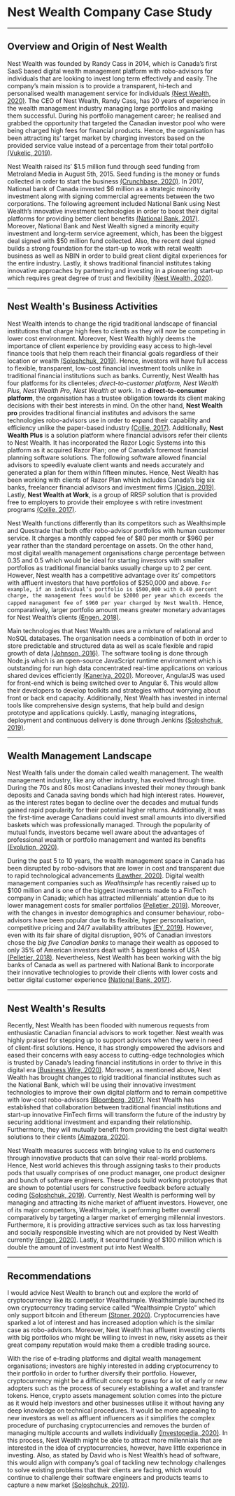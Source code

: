 # Nest Wealth Company Case Study
---

## Overview and Origin of Nest Wealth 

Nest Wealth was founded by Randy Cass in 2014, which is Canada’s first SaaS based digital wealth management platform with robo-advisors for individuals that are looking to invest long term effectively and easily. The company’s main mission is to provide a transparent, hi-tech and personalised wealth management service for individuals [(Nest Wealth, 2020)](https://www.nestwealth.com/about). The CEO of Nest Wealth, Randy Cass, has 20 years of experience in the wealth management industry managing large portfolios and making them successful. During his portfolio management career; he realised and grabbed the opportunity that targeted the Canadian investor pool who were being charged high fees for financial products. Hence, the organisation has been attracting its’ target market by charging investors based on the provided service value instead of a percentage from their total portfolio [(Vukelic, 2019)](https://www.ivey.uwo.ca/scotiabank-digital-banking-lab/canada-fintech/wealth-management/nest-wealth/).


Nest Wealth raised its’ $1.5 million fund through seed funding from Metroland Media in August 5th, 2015. Seed funding is the money or funds collected in order to start the business [(Crunchbase, 2020)](https://www.crunchbase.com/organization/nest-wealth/company_financials). In 2017, National bank of Canada invested $6 million as a strategic minority investment along with signing commercial agreements between the two corporations. The following agreement included National Bank using Nest Wealth’s innovative investment technologies in order to boost their digital platforms for providing better client benefits [(National Bank, 2017)](https://www.nbc.ca/en/about-us/news/news-room/press-releases/2017/20170421-National-Bank-Minority-Investment-Nest-Wealth.html). Moreover, National Bank and Nest Wealth signed a minority equity investment and long-term service agreement, which, has been the biggest deal signed with $50 million fund collected. Also, the recent deal signed builds a strong foundation for the start-up to work with retail wealth business as well as NBIN in order to build great client digital experiences for the entire industry. Lastly, it shows traditional financial institutes taking innovative approaches by partnering and investing in a pioneering start-up which requires great degree of trust and flexibility [(Nest Wealth, 2020)](https://www2.nestwealth.com/today-is-a-big-day-in-the-history-of-nest-wealth/). 

---
## Nest Wealth's Business Activities

Nest Wealth intends to change the rigid traditional landscape of financial institutions that charge high fees to clients as they will now be competing in lower cost environment. Moreover, Nest Wealth highly deems the importance of client experience by providing easy access to high-level finance tools that help them reach their financial goals regardless of their location or wealth [(Soloshchuk, 2019)](https://wealth.insart.com/nest-wealth/#:~:text=Main%20technologies,end%20was%20written%20in%20AngularJS.). Hence, investors will have full access to flexible, transparent, low-cost financial investment tools unlike in traditional financial institutions such as banks. Currently, Nest Wealth has four platforms for its clienteles; *direct-to-customer platform, Nest Wealth Plus, Nest Wealth Pro, Nest Wealth at work*. In a **direct-to-consumer platform**, the organisation has a trustee obligation towards its client making decisions with their best interests in mind. On the other hand, **Nest Wealth pro** provides traditional financial institutes and advisors the same technologies robo-advisors use in order to expand their capability and efficiency unlike the paper-based industry [(Collie, 2017)](https://www.investmentexecutive.com/news/industry-news/nest-wealth-and-national-bank-expand-partnership/). Additionally, **Nest Wealth Plus** is a solution platform where financial advisors refer their clients to Nest Wealth. It has incorporated the Razor Logic Systems into this platform as it acquired Razor Plan; one of Canada’s foremost financial planning software solutions. The following software allowed financial advisors to speedily evaluate client wants and needs accurately and generated a plan for them within fifteen minutes. Hence, Nest Wealth has been working with clients of Razor Plan which includes Canada’s big six banks, freelancer financial advisors and investment firms [(Cision, 2019)](https://www.newswire.ca/news-releases/nest-wealth-acquires-razor-logic-systems-becoming-first-b2b-digital-wealth-management-platform-to-offer-both-professional-investment-solutions-and-sophisticated-financial-planning-capabilities-879777068.html). Lastly, **Nest Wealth at Work**, is a group of RRSP solution that is provided free to employers to provide their employee s with retire investment programs [(Collie, 2017)](https://www.investmentexecutive.com/news/industry-news/nest-wealth-and-national-bank-expand-partnership/).


Nest Wealth functions differently than its competitors such as Wealthsimple and Questrade that both offer robo-advisor portfolios with human customer service. It charges a monthly capped fee of $80 per month or $960 per year rather than the standard percentage on assets. On the other hand, most digital wealth management organisations charge percentage between 0.35 and 0.5 which would be ideal for starting investors with smaller portfolios as traditional financial banks usually charge up to 2 per cent. However, Nest wealth has a competitive advantage over its’ competitors with affluent investors that have portfolios of $250,000 and above. `For example, if an individual’s portfolio is $500,000 with 0.40 percent charge, the management fees would be $2000 per year which exceeds the capped management fee of $960 per year charged by Nest Wealth.` Hence, comparatively, larger portfolio amount means greater monetary advantages for Nest Wealth’s clients [(Engen, 2018)](https://boomerandecho.com/nest-wealth-robo-investing-solution-for-affluent-investors/). 


Main technologies that Nest Wealth uses are a mixture of relational and NoSQL databases. The organisation needs a combination of both in order to store predictable and structured data as well as scale flexible and rapid growth of data [(Johnson, 2016)](https://resources.whitesourcesoftware.com/blog-whitesource/when-to-consider-a-nosql-vs-relational-database). The software tooling is done through Node.js which is an open-source JavaScript runtime environment which is outstanding for run high data concentrated real-time applications on various shared devices efficiently [(Kaneriya, 2020)](https://www.simform.com/what-is-node-js/). Moreover, AngularJS was used for front-end which is being switched over to Angular 6. This would allow their developers to develop toolkits and strategies without worrying about front or back end capacity. Additionally, Nest Wealth has invested in internal tools like comprehensive design systems, that help build and design prototype and applications quickly. Lastly, managing integrations, deployment and continuous delivery is done through Jenkins [(Soloshchuk, 2019)](https://wealth.insart.com/nest-wealth/#:~:text=Main%20technologies,end%20was%20written%20in%20AngularJS).

---
## Wealth Management Landscape

Nest Wealth falls under the domain called wealth management. The wealth management industry, like any other industry, has evolved through time. During the 70s and 80s most Canadians invested their money through bank deposits and Canada saving bonds which had high interest rates. However, as the interest rates began to decline over the decades and mutual funds gained rapid popularity for their potential higher returns. Additionally, it was the first-time average Canadians could invest small amounts into diversified baskets which was professionally managed. Through the popularity of mutual funds, investors became well aware about the advantages of professional wealth or portfolio management and wanted its benefits [(Evolution, 2020)](https://evolutionsolutions.ca/the-evolution-of-investment-management-in-canada/). 


During the past 5 to 10 years, the wealth management space in Canada has been disrupted by robo-advisors that are lower in cost and transparent due to rapid technological advancements [(Lawther, 2020)](https://international-adviser.com/robo-vs-financial-advice-battle-of-the-canadian-wealth-market/). Digital wealth management companies such as *Wealthsimple* has recently raised up to $100 million and is one of the biggest investments made to a FinTech company in Canada; which has attracted millennials’ attention due to its lower management costs for smaller portfolios [(Pelletier, 2019)](https://www.linkedin.com/pulse/evolution-canadas-wealth-management-industry-martin-pelletier-cfa/). Moreover, with the changes in investor demographics and consumer behaviour, robo-advisors have been popular due to its flexible, hyper personalisation, competitive pricing and 24/7 availability attributes [(EY, 2019)](https://www.newswire.ca/news-releases/44-of-canadians-plan-to-switch-wealth-management-firms-in-the-next-three-years-875583493.html). However, even with its fair share of digital disruption, 90% of Canadian investors chose the *big five Canadian banks* to manage their wealth as opposed to only 35% of American investors dealt with 5 biggest banks of USA [(Pelletier, 2018)](https://financialpost.com/investing/investing-pro/why-canadas-wealth-management-sector-is-ripe-for-disruption). Nevertheless, Nest Wealth has been working with the big banks of Canada as well as partnered with National Bank to incorporate their innovative technologies to provide their clients with lower costs and better digital customer experience [(National Bank, 2017)](https://www.nbc.ca/en/about-us/news/news-room/press-releases/2017/20170421-National-Bank-Minority-Investment-Nest-Wealth.html).

---
## Nest Wealth's Results

Recently, Nest Wealth has been flooded with numerous requests from enthusiastic Canadian financial advisors to work together. Nest wealth was highly praised for stepping up to support advisors when they were in need of client-first solutions. Hence, it has strongly empowered the advisors and eased their concerns with easy access to cutting-edge technologies which is trusted by Canada’s leading financial institutions in order to thrive in this digital era [(Business Wire, 2020)](https://www.businesswire.com/news/home/20200717005046/en/Nest-Wealth-Steps-up-to-Support-Independent-Advisors-Holding-Forstrong-Global-Portfolios). Moreover, as mentioned above, Nest Wealth has brought changes to rigid traditional financial institutes such as the National Bank, which will be using their innovative investment technologies to improve their own digital platform and to remain competitive with low-cost robo-advisors [(Bloomberg, 2017)](https://www.bnnbloomberg.ca/national-bank-takes-minority-stake-in-robo-advisor-nest-wealth-1.730747). Nest Wealth has established that collaboration between traditional financial institutions and start-up innovative FinTech firms will transform the future of the industry by securing additional investment and expanding their relationship. Furthermore, they will mutually benefit from providing the best digital wealth solutions to their clients [(Almazora, 2020)](https://www.wealthprofessional.ca/news/industry-news/national-bank-and-nest-wealth-announce-expanded-partnership/331236).


Nest Wealth measures success with bringing value to its end customers through innovative products that can solve their real-world problems. Hence, Nest world achieves this through assigning tasks to their products pods that usually comprises of one product manager, one product designer and bunch of software engineers. These pods build working prototypes that are shown to potential users for constructive feedback before actually coding [(Soloshchuk, 2019)](https://wealth.insart.com/nest-wealth/#:~:text=Main%20technologies,end%20was%20written%20in%20AngularJS.). Currently, Nest Wealth is performing well by managing and attracting its niche market of affluent investors. However, one of its major competitors, Wealthsimple, is performing better overall comparatively by targeting a larger market of emerging millennial investors. Furthermore, it is providing attractive services such as tax loss harvesting and socially responsible investing which are not provided by Nest Wealth currently [(Engen, 2020)](https://youngandthrifty.ca/wealthsimple-vs-questrade-vs-nestwealth/). Lastly, it secured funding of $100 million which is double the amount of investment put into Nest Wealth.  

---
## Recommendations

I would advice Nest Wealth to branch out and explore the world of cryptocurrency like its competitor Wealthsimple. Wealthsimple launched its own cryptocurrency trading service called “Wealthsimple Crypto” which only support bitcoin and Ethereum [(Stoner, 2020)](https://www.securities.io/wealthsimple-announces-bitcoin-and-ethereum-investing-with-the-help-of-gemini-custody/). Cryptocurrencies have sparked a lot of interest and has increased adoption which is the similar case as robo-advisors. Moreover, Nest Wealth has affluent investing clients with big portfolios who might be willing to invest in new, risky assets as their great company reputation would make them a credible trading source. 


With the rise of e-trading platforms and digital wealth management organisations; investors are highly interested in adding cryptocurrency to their portfolio in order to further diversify their portfolio. However, cryptocurrency might be a difficult concept to grasp for a lot of early or new adopters such as the process of securely establishing a wallet and transfer tokens. Hence, crypto assets management solution comes into the picture as it would help investors and other businesses utilise it without having any deep knowledge on technical procedures. It would be more appealing to new investors as well as affluent influencers as it simplifies the complex procedure of purchasing cryptocurrencies and removes the burden of managing multiple accounts and wallets individually [(Investopedia, 2020)](https://www.investopedia.com/tech/why-crypto-asset-management-next-big-thing/). In this process, Nest Wealth might be able to attract more millennials that are interested in the idea of cryptocurrencies, however, have little experience in investing. Also, as stated by David who is Nest Wealth’s head of software, this would align with company’s goal of tackling new technology challenges to solve existing problems that their clients are facing, which would continue to challenge their software engineers and products teams to capture a new market [(Soloshchuk, 2019)](https://wealth.insart.com/nest-wealth/#:~:text=Main%20technologies,end%20was%20written%20in%20AngularJS.). 

